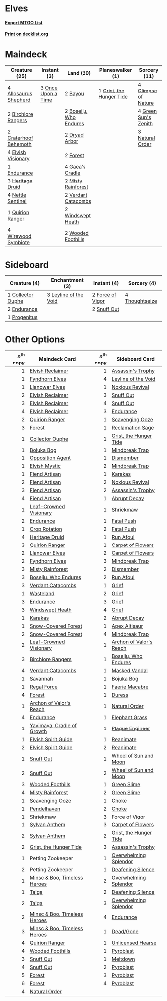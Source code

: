 # Elves

#### [Export MTGO List](../collection/Elves/Elves.txt)
#### [Print on decklist.org](http://decklist.org/?deckmain=4%09Allosaurus%20Shepherd%0A2%09Bayou%0A2%09Birchlore%20Rangers%0A2%09Boseiju,%20Who%20Endures%0A2%09Craterhoof%20Behemoth%0A2%09Dryad%20Arbor%0A4%09Elvish%20Visionary%0A1%09Endurance%0A2%09Forest%0A4%09Gaea's%20Cradle%0A4%09Glimpse%20of%20Nature%0A4%09Green%20Sun's%20Zenith%0A1%09Grist,%20the%20Hunger%20Tide%0A3%09Heritage%20Druid%0A2%09Misty%20Rainforest%0A3%09Natural%20Order%0A4%09Nettle%20Sentinel%0A3%09Once%20Upon%20a%20Time%0A1%09Quirion%20Ranger%0A2%09Verdant%20Catacombs%0A2%09Windswept%20Heath%0A4%09Wirewood%20Symbiote%0A2%09Wooded%20Foothills&deckside=1%09Collector%20Ouphe%0A2%09Endurance%0A2%09Force%20of%20Vigor%0A3%09Leyline%20of%20the%20Void%0A1%09Progenitus%0A2%09Snuff%20Out%0A4%09Thoughtseize)
# Maindeck

|                                         Creature (25)                                          |                                         Instant (3)                                         |                                            Land (20)                                            |                                         Planeswalker (1)                                          |                                         Sorcery (11)                                          |
|------------------------------------------------------------------------------------------------|---------------------------------------------------------------------------------------------|-------------------------------------------------------------------------------------------------|---------------------------------------------------------------------------------------------------|-----------------------------------------------------------------------------------------------|
|4 [Allosaurus Shepherd](http://gatherer.wizards.com/Pages/Card/Details.aspx?multiverseid=489195)|3 [Once Upon a Time](http://gatherer.wizards.com/Pages/Card/Details.aspx?multiverseid=473131)|2 [Bayou](http://gatherer.wizards.com/Pages/Card/Details.aspx?multiverseid=879)                  |1 [Grist, the Hunger Tide](http://gatherer.wizards.com/Pages/Card/Details.aspx?multiverseid=522278)|4 [Glimpse of Nature](http://gatherer.wizards.com/Pages/Card/Details.aspx?multiverseid=75241)  |
|2 [Birchlore Rangers](http://gatherer.wizards.com/Pages/Card/Details.aspx?multiverseid=39836)   |                                                                                             |2 [Boseiju, Who Endures](http://gatherer.wizards.com/Pages/Card/Details.aspx?multiverseid=548579)|                                                                                                   |4 [Green Sun's Zenith](http://gatherer.wizards.com/Pages/Card/Details.aspx?multiverseid=413711)|
|2 [Craterhoof Behemoth](http://gatherer.wizards.com/Pages/Card/Details.aspx?multiverseid=240027)|                                                                                             |2 [Dryad Arbor](http://gatherer.wizards.com/Pages/Card/Details.aspx?multiverseid=136196)         |                                                                                                   |3 [Natural Order](http://gatherer.wizards.com/Pages/Card/Details.aspx?multiverseid=413719)     |
|4 [Elvish Visionary](http://gatherer.wizards.com/Pages/Card/Details.aspx?multiverseid=175124)   |                                                                                             |2 [Forest](http://gatherer.wizards.com/Pages/Card/Details.aspx?multiverseid=439860)              |                                                                                                   |                                                                                               |
|1 [Endurance](http://gatherer.wizards.com/Pages/Card/Details.aspx?multiverseid=522233)          |                                                                                             |4 [Gaea's Cradle](http://gatherer.wizards.com/Pages/Card/Details.aspx?multiverseid=10422)        |                                                                                                   |                                                                                               |
|3 [Heritage Druid](http://gatherer.wizards.com/Pages/Card/Details.aspx?multiverseid=413713)     |                                                                                             |2 [Misty Rainforest](http://gatherer.wizards.com/Pages/Card/Details.aspx?multiverseid=405102)    |                                                                                                   |                                                                                               |
|4 [Nettle Sentinel](http://gatherer.wizards.com/Pages/Card/Details.aspx?multiverseid=442171)    |                                                                                             |2 [Verdant Catacombs](http://gatherer.wizards.com/Pages/Card/Details.aspx?multiverseid=405113)   |                                                                                                   |                                                                                               |
|1 [Quirion Ranger](http://gatherer.wizards.com/Pages/Card/Details.aspx?multiverseid=3674)       |                                                                                             |2 [Windswept Heath](http://gatherer.wizards.com/Pages/Card/Details.aspx?multiverseid=405115)     |                                                                                                   |                                                                                               |
|4 [Wirewood Symbiote](http://gatherer.wizards.com/Pages/Card/Details.aspx?multiverseid=159322)  |                                                                                             |2 [Wooded Foothills](http://gatherer.wizards.com/Pages/Card/Details.aspx?multiverseid=405116)    |                                                                                                   |                                                                                               |


# Sideboard

|                                        Creature (4)                                        |                                        Enchantment (3)                                         |                                        Instant (4)                                        |                                       Sorcery (4)                                       |
|--------------------------------------------------------------------------------------------|------------------------------------------------------------------------------------------------|-------------------------------------------------------------------------------------------|-----------------------------------------------------------------------------------------|
|1 [Collector Ouphe](http://gatherer.wizards.com/Pages/Card/Details.aspx?multiverseid=464107)|3 [Leyline of the Void](http://gatherer.wizards.com/Pages/Card/Details.aspx?multiverseid=107682)|2 [Force of Vigor](http://gatherer.wizards.com/Pages/Card/Details.aspx?multiverseid=464113)|4 [Thoughtseize](http://gatherer.wizards.com/Pages/Card/Details.aspx?multiverseid=438676)|
|2 [Endurance](http://gatherer.wizards.com/Pages/Card/Details.aspx?multiverseid=522233)      |                                                                                                |2 [Snuff Out](http://gatherer.wizards.com/Pages/Card/Details.aspx?multiverseid=201794)     |                                                                                         |
|1 [Progenitus](http://gatherer.wizards.com/Pages/Card/Details.aspx?multiverseid=179496)     |                                                                                                |                                                                                           |                                                                                         |


# Other Options

|*n*<sup>th</sup> copy|                                             Maindeck Card                                             |*n*<sup>th</sup> copy|                                          Sideboard Card                                          |
|--------------------:|-------------------------------------------------------------------------------------------------------|--------------------:|--------------------------------------------------------------------------------------------------|
|                    1|[Elvish Reclaimer](http://gatherer.wizards.com/Pages/Card/Details.aspx?multiverseid=466923)            |                    1|[Assassin's Trophy](http://gatherer.wizards.com/Pages/Card/Details.aspx?multiverseid=452902)      |
|                    1|[Fyndhorn Elves](http://gatherer.wizards.com/Pages/Card/Details.aspx?multiverseid=2568)                |                    4|[Leyline of the Void](http://gatherer.wizards.com/Pages/Card/Details.aspx?multiverseid=107682)    |
|                    1|[Llanowar Elves](http://gatherer.wizards.com/Pages/Card/Details.aspx?multiverseid=129626)              |                    1|[Noxious Revival](http://gatherer.wizards.com/Pages/Card/Details.aspx?multiverseid=230067)        |
|                    2|[Elvish Reclaimer](http://gatherer.wizards.com/Pages/Card/Details.aspx?multiverseid=466923)            |                    3|[Snuff Out](http://gatherer.wizards.com/Pages/Card/Details.aspx?multiverseid=201794)              |
|                    3|[Elvish Reclaimer](http://gatherer.wizards.com/Pages/Card/Details.aspx?multiverseid=466923)            |                    4|[Snuff Out](http://gatherer.wizards.com/Pages/Card/Details.aspx?multiverseid=201794)              |
|                    4|[Elvish Reclaimer](http://gatherer.wizards.com/Pages/Card/Details.aspx?multiverseid=466923)            |                    3|[Endurance](http://gatherer.wizards.com/Pages/Card/Details.aspx?multiverseid=522233)              |
|                    2|[Quirion Ranger](http://gatherer.wizards.com/Pages/Card/Details.aspx?multiverseid=3674)                |                    1|[Scavenging Ooze](http://gatherer.wizards.com/Pages/Card/Details.aspx?multiverseid=420783)        |
|                    3|[Forest](http://gatherer.wizards.com/Pages/Card/Details.aspx?multiverseid=439860)                      |                    1|[Reclamation Sage](http://gatherer.wizards.com/Pages/Card/Details.aspx?multiverseid=389651)       |
|                    1|[Collector Ouphe](http://gatherer.wizards.com/Pages/Card/Details.aspx?multiverseid=464107)             |                    1|[Grist, the Hunger Tide](http://gatherer.wizards.com/Pages/Card/Details.aspx?multiverseid=522278) |
|                    1|[Bojuka Bog](http://gatherer.wizards.com/Pages/Card/Details.aspx?multiverseid=376269)                  |                    1|[Mindbreak Trap](http://gatherer.wizards.com/Pages/Card/Details.aspx?multiverseid=197532)         |
|                    1|[Opposition Agent](http://gatherer.wizards.com/Pages/Card/Details.aspx?multiverseid=497661)            |                    1|[Dismember](http://gatherer.wizards.com/Pages/Card/Details.aspx?multiverseid=382182)              |
|                    1|[Elvish Mystic](http://gatherer.wizards.com/Pages/Card/Details.aspx?multiverseid=389499)               |                    2|[Mindbreak Trap](http://gatherer.wizards.com/Pages/Card/Details.aspx?multiverseid=197532)         |
|                    1|[Fiend Artisan](http://gatherer.wizards.com/Pages/Card/Details.aspx?multiverseid=479740)               |                    1|[Karakas](http://gatherer.wizards.com/Pages/Card/Details.aspx?multiverseid=413782)                |
|                    2|[Fiend Artisan](http://gatherer.wizards.com/Pages/Card/Details.aspx?multiverseid=479740)               |                    2|[Noxious Revival](http://gatherer.wizards.com/Pages/Card/Details.aspx?multiverseid=230067)        |
|                    3|[Fiend Artisan](http://gatherer.wizards.com/Pages/Card/Details.aspx?multiverseid=479740)               |                    2|[Assassin's Trophy](http://gatherer.wizards.com/Pages/Card/Details.aspx?multiverseid=452902)      |
|                    4|[Fiend Artisan](http://gatherer.wizards.com/Pages/Card/Details.aspx?multiverseid=479740)               |                    1|[Abrupt Decay](http://gatherer.wizards.com/Pages/Card/Details.aspx?multiverseid=456061)           |
|                    1|[Leaf-Crowned Visionary](http://gatherer.wizards.com/Pages/Card/Details.aspx?multiverseid=574647)      |                    1|[Shriekmaw](http://gatherer.wizards.com/Pages/Card/Details.aspx?multiverseid=220572)              |
|                    2|[Endurance](http://gatherer.wizards.com/Pages/Card/Details.aspx?multiverseid=522233)                   |                    1|[Fatal Push](http://gatherer.wizards.com/Pages/Card/Details.aspx?multiverseid=423724)             |
|                    1|[Crop Rotation](http://gatherer.wizards.com/Pages/Card/Details.aspx?multiverseid=417430)               |                    2|[Fatal Push](http://gatherer.wizards.com/Pages/Card/Details.aspx?multiverseid=423724)             |
|                    4|[Heritage Druid](http://gatherer.wizards.com/Pages/Card/Details.aspx?multiverseid=413713)              |                    1|[Run Afoul](http://gatherer.wizards.com/Pages/Card/Details.aspx?multiverseid=485524)              |
|                    3|[Quirion Ranger](http://gatherer.wizards.com/Pages/Card/Details.aspx?multiverseid=3674)                |                    1|[Carpet of Flowers](http://gatherer.wizards.com/Pages/Card/Details.aspx?multiverseid=5858)        |
|                    2|[Llanowar Elves](http://gatherer.wizards.com/Pages/Card/Details.aspx?multiverseid=129626)              |                    2|[Carpet of Flowers](http://gatherer.wizards.com/Pages/Card/Details.aspx?multiverseid=5858)        |
|                    2|[Fyndhorn Elves](http://gatherer.wizards.com/Pages/Card/Details.aspx?multiverseid=2568)                |                    3|[Mindbreak Trap](http://gatherer.wizards.com/Pages/Card/Details.aspx?multiverseid=197532)         |
|                    3|[Misty Rainforest](http://gatherer.wizards.com/Pages/Card/Details.aspx?multiverseid=405102)            |                    2|[Dismember](http://gatherer.wizards.com/Pages/Card/Details.aspx?multiverseid=382182)              |
|                    3|[Boseiju, Who Endures](http://gatherer.wizards.com/Pages/Card/Details.aspx?multiverseid=548579)        |                    2|[Run Afoul](http://gatherer.wizards.com/Pages/Card/Details.aspx?multiverseid=485524)              |
|                    3|[Verdant Catacombs](http://gatherer.wizards.com/Pages/Card/Details.aspx?multiverseid=405113)           |                    1|[Grief](http://gatherer.wizards.com/Pages/Card/Details.aspx?multiverseid=522163)                  |
|                    1|[Wasteland](http://gatherer.wizards.com/Pages/Card/Details.aspx?multiverseid=413790)                   |                    2|[Grief](http://gatherer.wizards.com/Pages/Card/Details.aspx?multiverseid=522163)                  |
|                    3|[Endurance](http://gatherer.wizards.com/Pages/Card/Details.aspx?multiverseid=522233)                   |                    3|[Grief](http://gatherer.wizards.com/Pages/Card/Details.aspx?multiverseid=522163)                  |
|                    3|[Windswept Heath](http://gatherer.wizards.com/Pages/Card/Details.aspx?multiverseid=405115)             |                    4|[Grief](http://gatherer.wizards.com/Pages/Card/Details.aspx?multiverseid=522163)                  |
|                    1|[Karakas](http://gatherer.wizards.com/Pages/Card/Details.aspx?multiverseid=413782)                     |                    2|[Abrupt Decay](http://gatherer.wizards.com/Pages/Card/Details.aspx?multiverseid=456061)           |
|                    1|[Snow-Covered Forest](http://gatherer.wizards.com/Pages/Card/Details.aspx?multiverseid=121192)         |                    1|[Apex Altisaur](http://gatherer.wizards.com/Pages/Card/Details.aspx?multiverseid=470577)          |
|                    2|[Snow-Covered Forest](http://gatherer.wizards.com/Pages/Card/Details.aspx?multiverseid=121192)         |                    4|[Mindbreak Trap](http://gatherer.wizards.com/Pages/Card/Details.aspx?multiverseid=197532)         |
|                    2|[Leaf-Crowned Visionary](http://gatherer.wizards.com/Pages/Card/Details.aspx?multiverseid=574647)      |                    1|[Archon of Valor's Reach](http://gatherer.wizards.com/Pages/Card/Details.aspx?multiverseid=446042)|
|                    3|[Birchlore Rangers](http://gatherer.wizards.com/Pages/Card/Details.aspx?multiverseid=39836)            |                    1|[Boseiju, Who Endures](http://gatherer.wizards.com/Pages/Card/Details.aspx?multiverseid=548579)   |
|                    4|[Verdant Catacombs](http://gatherer.wizards.com/Pages/Card/Details.aspx?multiverseid=405113)           |                    1|[Masked Vandal](http://gatherer.wizards.com/Pages/Card/Details.aspx?multiverseid=503800)          |
|                    1|[Savannah](http://gatherer.wizards.com/Pages/Card/Details.aspx?multiverseid=881)                       |                    1|[Bojuka Bog](http://gatherer.wizards.com/Pages/Card/Details.aspx?multiverseid=376269)             |
|                    1|[Regal Force](http://gatherer.wizards.com/Pages/Card/Details.aspx?multiverseid=442758)                 |                    1|[Faerie Macabre](http://gatherer.wizards.com/Pages/Card/Details.aspx?multiverseid=201822)         |
|                    4|[Forest](http://gatherer.wizards.com/Pages/Card/Details.aspx?multiverseid=439860)                      |                    1|[Duress](http://gatherer.wizards.com/Pages/Card/Details.aspx?multiverseid=14557)                  |
|                    1|[Archon of Valor's Reach](http://gatherer.wizards.com/Pages/Card/Details.aspx?multiverseid=446042)     |                    1|[Natural Order](http://gatherer.wizards.com/Pages/Card/Details.aspx?multiverseid=413719)          |
|                    4|[Endurance](http://gatherer.wizards.com/Pages/Card/Details.aspx?multiverseid=522233)                   |                    1|[Elephant Grass](http://gatherer.wizards.com/Pages/Card/Details.aspx?multiverseid=3661)           |
|                    1|[Yavimaya, Cradle of Growth](http://gatherer.wizards.com/Pages/Card/Details.aspx?multiverseid=522337)  |                    1|[Plague Engineer](http://gatherer.wizards.com/Pages/Card/Details.aspx?multiverseid=464049)        |
|                    1|[Elvish Spirit Guide](http://gatherer.wizards.com/Pages/Card/Details.aspx?multiverseid=3134)           |                    1|[Reanimate](http://gatherer.wizards.com/Pages/Card/Details.aspx?multiverseid=220576)              |
|                    2|[Elvish Spirit Guide](http://gatherer.wizards.com/Pages/Card/Details.aspx?multiverseid=3134)           |                    2|[Reanimate](http://gatherer.wizards.com/Pages/Card/Details.aspx?multiverseid=220576)              |
|                    1|[Snuff Out](http://gatherer.wizards.com/Pages/Card/Details.aspx?multiverseid=201794)                   |                    1|[Wheel of Sun and Moon](http://gatherer.wizards.com/Pages/Card/Details.aspx?multiverseid=146740)  |
|                    2|[Snuff Out](http://gatherer.wizards.com/Pages/Card/Details.aspx?multiverseid=201794)                   |                    2|[Wheel of Sun and Moon](http://gatherer.wizards.com/Pages/Card/Details.aspx?multiverseid=146740)  |
|                    3|[Wooded Foothills](http://gatherer.wizards.com/Pages/Card/Details.aspx?multiverseid=405116)            |                    1|[Green Slime](http://gatherer.wizards.com/Pages/Card/Details.aspx?multiverseid=566976)            |
|                    4|[Misty Rainforest](http://gatherer.wizards.com/Pages/Card/Details.aspx?multiverseid=405102)            |                    2|[Green Slime](http://gatherer.wizards.com/Pages/Card/Details.aspx?multiverseid=566976)            |
|                    1|[Scavenging Ooze](http://gatherer.wizards.com/Pages/Card/Details.aspx?multiverseid=420783)             |                    1|[Choke](http://gatherer.wizards.com/Pages/Card/Details.aspx?multiverseid=45431)                   |
|                    1|[Pendelhaven](http://gatherer.wizards.com/Pages/Card/Details.aspx?multiverseid=442233)                 |                    2|[Choke](http://gatherer.wizards.com/Pages/Card/Details.aspx?multiverseid=45431)                   |
|                    1|[Shriekmaw](http://gatherer.wizards.com/Pages/Card/Details.aspx?multiverseid=220572)                   |                    3|[Force of Vigor](http://gatherer.wizards.com/Pages/Card/Details.aspx?multiverseid=464113)         |
|                    1|[Sylvan Anthem](http://gatherer.wizards.com/Pages/Card/Details.aspx?multiverseid=522252)               |                    3|[Carpet of Flowers](http://gatherer.wizards.com/Pages/Card/Details.aspx?multiverseid=5858)        |
|                    2|[Sylvan Anthem](http://gatherer.wizards.com/Pages/Card/Details.aspx?multiverseid=522252)               |                    2|[Grist, the Hunger Tide](http://gatherer.wizards.com/Pages/Card/Details.aspx?multiverseid=522278) |
|                    2|[Grist, the Hunger Tide](http://gatherer.wizards.com/Pages/Card/Details.aspx?multiverseid=522278)      |                    3|[Assassin's Trophy](http://gatherer.wizards.com/Pages/Card/Details.aspx?multiverseid=452902)      |
|                    1|Petting Zookeeper                                                                                      |                    1|[Overwhelming Splendor](http://gatherer.wizards.com/Pages/Card/Details.aspx?multiverseid=430708)  |
|                    2|Petting Zookeeper                                                                                      |                    1|[Deafening Silence](http://gatherer.wizards.com/Pages/Card/Details.aspx?multiverseid=472972)      |
|                    1|[Minsc & Boo, Timeless Heroes](http://gatherer.wizards.com/Pages/Card/Details.aspx?multiverseid=563168)|                    2|[Overwhelming Splendor](http://gatherer.wizards.com/Pages/Card/Details.aspx?multiverseid=430708)  |
|                    1|[Taiga](http://gatherer.wizards.com/Pages/Card/Details.aspx?multiverseid=883)                          |                    2|[Deafening Silence](http://gatherer.wizards.com/Pages/Card/Details.aspx?multiverseid=472972)      |
|                    2|[Taiga](http://gatherer.wizards.com/Pages/Card/Details.aspx?multiverseid=883)                          |                    3|[Overwhelming Splendor](http://gatherer.wizards.com/Pages/Card/Details.aspx?multiverseid=430708)  |
|                    2|[Minsc & Boo, Timeless Heroes](http://gatherer.wizards.com/Pages/Card/Details.aspx?multiverseid=563168)|                    4|[Endurance](http://gatherer.wizards.com/Pages/Card/Details.aspx?multiverseid=522233)              |
|                    3|[Minsc & Boo, Timeless Heroes](http://gatherer.wizards.com/Pages/Card/Details.aspx?multiverseid=563168)|                    1|[Dead/Gone](http://gatherer.wizards.com/Pages/Card/Details.aspx?multiverseid=126419)              |
|                    4|[Quirion Ranger](http://gatherer.wizards.com/Pages/Card/Details.aspx?multiverseid=3674)                |                    1|[Unlicensed Hearse](http://gatherer.wizards.com/Pages/Card/Details.aspx?multiverseid=555447)      |
|                    4|[Wooded Foothills](http://gatherer.wizards.com/Pages/Card/Details.aspx?multiverseid=405116)            |                    1|[Pyroblast](http://gatherer.wizards.com/Pages/Card/Details.aspx?multiverseid=4083)                |
|                    3|[Snuff Out](http://gatherer.wizards.com/Pages/Card/Details.aspx?multiverseid=201794)                   |                    1|[Meltdown](http://gatherer.wizards.com/Pages/Card/Details.aspx?multiverseid=10466)                |
|                    4|[Snuff Out](http://gatherer.wizards.com/Pages/Card/Details.aspx?multiverseid=201794)                   |                    2|[Pyroblast](http://gatherer.wizards.com/Pages/Card/Details.aspx?multiverseid=4083)                |
|                    5|[Forest](http://gatherer.wizards.com/Pages/Card/Details.aspx?multiverseid=439860)                      |                    3|[Pyroblast](http://gatherer.wizards.com/Pages/Card/Details.aspx?multiverseid=4083)                |
|                    6|[Forest](http://gatherer.wizards.com/Pages/Card/Details.aspx?multiverseid=439860)                      |                    4|[Pyroblast](http://gatherer.wizards.com/Pages/Card/Details.aspx?multiverseid=4083)                |
|                    4|[Natural Order](http://gatherer.wizards.com/Pages/Card/Details.aspx?multiverseid=413719)               |                     |                                                                                                  |

